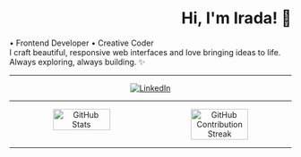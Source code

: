 <h1 align="right">Hi, I'm Irada! 👋</h1>

<p align="left">
  • Frontend Developer • Creative Coder<br>
  I craft beautiful, responsive web interfaces and love bringing ideas to life.<br>
  Always exploring, always building. ✨
</p>

---

<div align="center">
  
  <a href="https://linkedin.com/in/yourprofile" target="_blank">
    <img src="https://img.shields.io/badge/LinkedIn-0077B5?style=for-the-badge&logo=linkedin&logoColor=white" alt="LinkedIn" />
  </a>

</div>

--- 
  
<div align="center" style="display: flex; justify-content: center; flex-wrap: wrap; gap: 20px;">

  <!-- GitHub Stats -->
  <img src="https://github-readme-stats.vercel.app/api?username=Ira4a&show_icons=true&theme=dark" alt="GitHub Stats" width="45%" />

  <!-- Contributions Graph -->
  <img src="https://github-readme-streak-stats.herokuapp.com/?user=Ira4a&theme=dark" alt="GitHub Contribution Streak" width="45%" />

</div>


---

